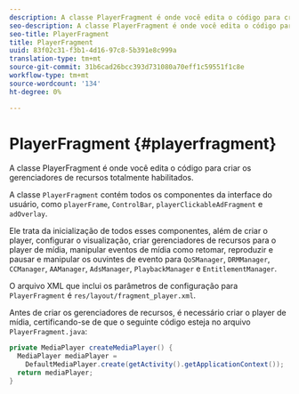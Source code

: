 ```yaml
---
description: A classe PlayerFragment é onde você edita o código para criar os gerenciadores de recursos totalmente habilitados.
seo-description: A classe PlayerFragment é onde você edita o código para criar os gerenciadores de recursos totalmente habilitados.
seo-title: PlayerFragment
title: PlayerFragment
uuid: 83f02c31-f3b1-4d16-97c8-5b391e8c999a
translation-type: tm+mt
source-git-commit: 31b6cad26bcc393d731080a70eff1c59551f1c8e
workflow-type: tm+mt
source-wordcount: '134'
ht-degree: 0%

---
```



# PlayerFragment {#playerfragment}

A classe PlayerFragment é onde você edita o código para criar os gerenciadores de recursos totalmente habilitados.

A classe `PlayerFragment` contém todos os componentes da interface do usuário, como `playerFrame`, `ControlBar`, `playerClickableAdFragment` e `adOverlay`.

Ele trata da inicialização de todos esses componentes, além de criar o player, configurar o visualização, criar gerenciadores de recursos para o player de mídia, manipular eventos de mídia como retomar, reproduzir e pausar e manipular os ouvintes de evento para `QoSManager`, `DRMManager`, `CCManager`, `AAManager`, `AdsManager`, `PlaybackManager` e `EntitlementManager`.

O arquivo XML que inclui os parâmetros de configuração para `PlayerFragment` é `res/layout/fragment_player.xml`.

Antes de criar os gerenciadores de recursos, é necessário criar o player de mídia, certificando-se de que o seguinte código esteja no arquivo `PlayerFragment.java`:

```java
private MediaPlayer createMediaPlayer() { 
  MediaPlayer mediaPlayer =  
    DefaultMediaPlayer.create(getActivity().getApplicationContext()); 
  return mediaPlayer; 
}
```
